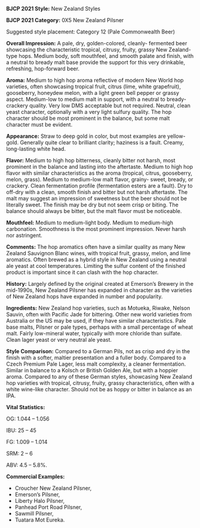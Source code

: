 <b>BJCP 2021 Style:</b> New Zealand Styles

<b>BJCP 2021 Category:</b> 0X5 New Zealand Pilsner

Suggested style placement: Category 12 (Pale Commonwealth
Beer)

<b>Overall Impression:</b> A pale, dry, golden-colored, cleanly-
fermented beer showcasing the characteristic tropical, citrusy,
fruity, grassy New Zealand-type hops. Medium body, soft
mouthfeel, and smooth palate and finish, with a neutral to
bready malt base provide the support for this very drinkable,
refreshing, hop-forward beer.

<b>Aroma:</b> Medium to high hop aroma reflective of modern New
World hop varieties, often showcasing tropical fruit, citrus
(lime, white grapefruit), gooseberry, honeydew melon, with a
light green bell pepper or grassy aspect. Medium-low to
medium malt in support, with a neutral to bready-crackery
quality. Very low DMS acceptable but not required. Neutral,
clean yeast character, optionally with a very light sulfury
quality. The hop character should be most prominent in the
balance, but some malt character must be evident.

<b>Appearance:</b> Straw to deep gold in color, but most examples
are yellow-gold. Generally quite clear to brilliant clarity;
haziness is a fault. Creamy, long-lasting white head.

<b>Flavor:</b> Medium to high hop bitterness, cleanly bitter not
harsh, most prominent in the balance and lasting into the
aftertaste. Medium to high hop flavor with similar
characteristics as the aroma (tropical, citrus, gooseberry,
melon, grass). Medium to medium-low malt flavor, grainy-
sweet, bready, or crackery. Clean fermentation profile
(fermentation esters are a fault). Dry to off-dry with a clean,
smooth finish and bitter but not harsh aftertaste. The malt may
suggest an impression of sweetness but the beer should not be
literally sweet. The finish may be dry but not seem crisp or
biting. The balance should always be bitter, but the malt flavor
must be noticeable.

<b>Mouthfeel:</b> Medium to medium-light body. Medium to
medium-high carbonation. Smoothness is the most prominent
impression. Never harsh nor astringent.

<b>Comments:</b> The hop aromatics often have a similar quality
as many New Zealand Sauvignon Blanc wines, with tropical
fruit, grassy, melon, and lime aromatics. Often brewed as a
hybrid style in New Zealand using a neutral ale yeast at cool
temperatures. Limiting the sulfur content of the finished
product is important since it can clash with the hop character.

<b>History:</b> Largely defined by the original created at Emerson’s
Brewery in the mid-1990s, New Zealand Pilsner has expanded
in character as the varieties of New Zealand hops have
expanded in number and popularity.

<b>Ingredients:</b> New Zealand hop varieties, such as Motueka,
Riwake, Nelson Sauvin, often with Pacific Jade for bittering.
Other new world varieties from Australia or the US may be
used, if they have similar characteristics. Pale base malts,
Pilsner or pale types, perhaps with a small percentage of wheat
malt. Fairly low-mineral water, typically with more chloride
than sulfate. Clean lager yeast or very neutral ale yeast.

<b>Style Comparison:</b> Compared to a German Pils, not as crisp
and dry in the finish with a softer, maltier presentation and a
fuller body. Compared to a Czech Premium Pale Lager, less
malt complexity, a cleaner fermentation. Similar in balance to a
Kolsch or British Golden Ale, but with a hoppier aroma.
Compared to any of these German styles, showcasing New
Zealand hop varieties with tropical, citrusy, fruity, grassy
characteristics, often with a white wine-like character. Should
not be as hoppy or bitter in balance as an IPA.

<b>Vital Statistics:</b>

OG: 1.044 – 1.056

IBU: 25 – 45

FG: 1.009 – 1.014

SRM: 2 – 6

ABV: 4.5 – 5.8%.

<b>Commercial Examples:</b>
- Croucher New Zealand Pilsner,
- Emerson’s Pilsner,
- Liberty Halo Pilsner,
- Panhead Port Road Pilsner,
- Sawmill Pilsner,
- Tuatara Mot Eureka.
